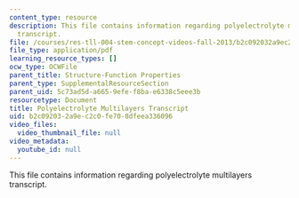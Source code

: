 ```yaml
---
content_type: resource
description: This file contains information regarding polyelectrolyte multilayers
  transcript.
file: /courses/res-tll-004-stem-concept-videos-fall-2013/b2c092032a9ec2c0fe708dfeea336096_MITRES_TLL-004F13_PolyMul.pdf
file_type: application/pdf
learning_resource_types: []
ocw_type: OCWFile
parent_title: Structure-Function Properties
parent_type: SupplementalResourceSection
parent_uid: 5c73ad5d-a665-9efe-f8ba-e6338c5eee3b
resourcetype: Document
title: Polyelectrolyte Multilayers Transcript
uid: b2c09203-2a9e-c2c0-fe70-8dfeea336096
video_files:
  video_thumbnail_file: null
video_metadata:
  youtube_id: null
---
```

This file contains information regarding polyelectrolyte multilayers transcript.

